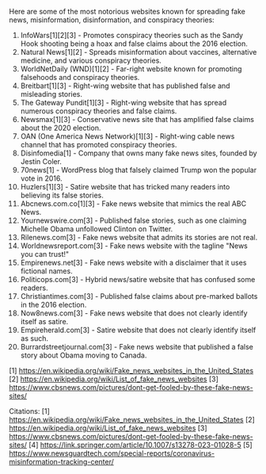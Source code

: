 Here are some of the most notorious websites known for spreading fake news, misinformation, disinformation, and conspiracy theories:

1. InfoWars[1][2][3] - Promotes conspiracy theories such as the Sandy Hook shooting being a hoax and false claims about the 2016 election.
2. Natural News[1][2] - Spreads misinformation about vaccines, alternative medicine, and various conspiracy theories.
3. WorldNetDaily (WND)[1][2] - Far-right website known for promoting falsehoods and conspiracy theories.
4. Breitbart[1][3] - Right-wing website that has published false and misleading stories.
5. The Gateway Pundit[1][3] - Right-wing website that has spread numerous conspiracy theories and false claims.
6. Newsmax[1][3] - Conservative news site that has amplified false claims about the 2020 election.
7. OAN (One America News Network)[1][3] - Right-wing cable news channel that has promoted conspiracy theories.
8. Disinfomedia[1] - Company that owns many fake news sites, founded by Jestin Coler.
9. 70news[1] - WordPress blog that falsely claimed Trump won the popular vote in 2016.
10. Huzlers[1][3] - Satire website that has tricked many readers into believing its false stories.
11. Abcnews.com.co[1][3] - Fake news website that mimics the real ABC News.
12. Yournewswire.com[3] - Published false stories, such as one claiming Michelle Obama unfollowed Clinton on Twitter.
13. Rilenews.com[3] - Fake news website that admits its stories are not real.
14. Worldnewsreport.com[3] - Fake news website with the tagline "News you can trust!"
15. Empirenews.net[3] - Fake news website with a disclaimer that it uses fictional names.
16. Politicops.com[3] - Hybrid news/satire website that has confused some readers.
17. Christiantimes.com[3] - Published false claims about pre-marked ballots in the 2016 election.
18. Now8news.com[3] - Fake news website that does not clearly identify itself as satire.
19. Empireherald.com[3] - Satire website that does not clearly identify itself as such.
20. Burrardstreetjournal.com[3] - Fake news website that published a false story about Obama moving to Canada.

[1] https://en.wikipedia.org/wiki/Fake_news_websites_in_the_United_States
[2] https://en.wikipedia.org/wiki/List_of_fake_news_websites
[3] https://www.cbsnews.com/pictures/dont-get-fooled-by-these-fake-news-sites/

Citations:
[1] https://en.wikipedia.org/wiki/Fake_news_websites_in_the_United_States
[2] https://en.wikipedia.org/wiki/List_of_fake_news_websites
[3] https://www.cbsnews.com/pictures/dont-get-fooled-by-these-fake-news-sites/
[4] https://link.springer.com/article/10.1007/s13278-023-01028-5
[5] https://www.newsguardtech.com/special-reports/coronavirus-misinformation-tracking-center/